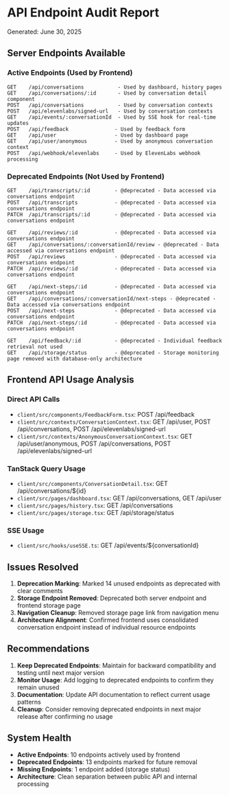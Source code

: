 # API Endpoint Audit Report
Generated: June 30, 2025

## Server Endpoints Available

### Active Endpoints (Used by Frontend)
```
GET    /api/conversations           - Used by dashboard, history pages
GET    /api/conversations/:id       - Used by conversation detail component  
POST   /api/conversations           - Used by conversation contexts
POST   /api/elevenlabs/signed-url   - Used by conversation contexts
GET    /api/events/:conversationId  - Used by SSE hook for real-time updates
POST   /api/feedback               - Used by feedback form
GET    /api/user                   - Used by dashboard page
GET    /api/user/anonymous         - Used by anonymous conversation context
POST   /api/webhook/elevenlabs     - Used by ElevenLabs webhook processing
```

### Deprecated Endpoints (Not Used by Frontend)
```
GET    /api/transcripts/:id        - @deprecated - Data accessed via conversations endpoint
POST   /api/transcripts            - @deprecated - Data accessed via conversations endpoint  
PATCH  /api/transcripts/:id        - @deprecated - Data accessed via conversations endpoint

GET    /api/reviews/:id            - @deprecated - Data accessed via conversations endpoint
GET    /api/conversations/:conversationId/review - @deprecated - Data accessed via conversations endpoint
POST   /api/reviews                - @deprecated - Data accessed via conversations endpoint
PATCH  /api/reviews/:id            - @deprecated - Data accessed via conversations endpoint

GET    /api/next-steps/:id         - @deprecated - Data accessed via conversations endpoint
GET    /api/conversations/:conversationId/next-steps - @deprecated - Data accessed via conversations endpoint
POST   /api/next-steps             - @deprecated - Data accessed via conversations endpoint
PATCH  /api/next-steps/:id         - @deprecated - Data accessed via conversations endpoint

GET    /api/feedback/:id           - @deprecated - Individual feedback retrieval not used
GET    /api/storage/status         - @deprecated - Storage monitoring page removed with database-only architecture
```

## Frontend API Usage Analysis

### Direct API Calls
- `client/src/components/FeedbackForm.tsx`: POST /api/feedback
- `client/src/contexts/ConversationContext.tsx`: GET /api/user, POST /api/conversations, POST /api/elevenlabs/signed-url
- `client/src/contexts/AnonymousConversationContext.tsx`: GET /api/user/anonymous, POST /api/conversations, POST /api/elevenlabs/signed-url

### TanStack Query Usage
- `client/src/components/ConversationDetail.tsx`: GET /api/conversations/${id}
- `client/src/pages/dashboard.tsx`: GET /api/conversations, GET /api/user
- `client/src/pages/history.tsx`: GET /api/conversations
- `client/src/pages/storage.tsx`: GET /api/storage/status

### SSE Usage
- `client/src/hooks/useSSE.ts`: GET /api/events/${conversationId}

## Issues Resolved

1. **Deprecation Marking**: Marked 14 unused endpoints as deprecated with clear comments
2. **Storage Endpoint Removed**: Deprecated both server endpoint and frontend storage page 
3. **Navigation Cleanup**: Removed storage page link from navigation menu
4. **Architecture Alignment**: Confirmed frontend uses consolidated conversation endpoint instead of individual resource endpoints

## Recommendations

1. **Keep Deprecated Endpoints**: Maintain for backward compatibility and testing until next major version
2. **Monitor Usage**: Add logging to deprecated endpoints to confirm they remain unused
3. **Documentation**: Update API documentation to reflect current usage patterns
4. **Cleanup**: Consider removing deprecated endpoints in next major release after confirming no usage

## System Health

- **Active Endpoints**: 10 endpoints actively used by frontend
- **Deprecated Endpoints**: 13 endpoints marked for future removal  
- **Missing Endpoints**: 1 endpoint added (storage status)
- **Architecture**: Clean separation between public API and internal processing